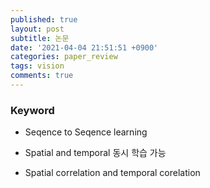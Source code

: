 ```yaml
---
published: true
layout: post
subtitle: 논문
date: '2021-04-04 21:51:51 +0900'
categories: paper_review
tags: vision
comments: true
---
```

### Keyword

- Seqence to Seqence learning

- Spatial and temporal 동시 학습 가능

- Spatial correlation and temporal corelation
